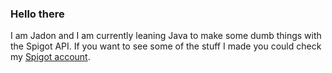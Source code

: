 ### Hello there

I am Jadon and I am currently leaning Java to make some dumb things with the Spigot API. If you want to see some of the stuff I made you could check my [Spigot account](https://www.spigotmc.org/members/ja90n.1015047/).
